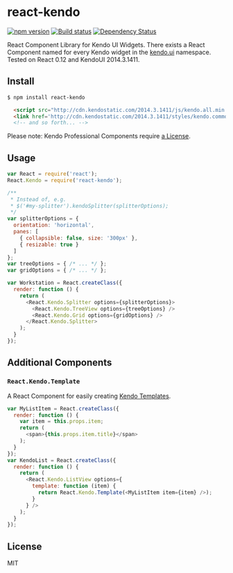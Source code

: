 # react-kendo

[![npm version][npm-image]][npm-url]
[![Build status][travis-image]][travis-url]
[![Dependency Status][daviddm-image]][daviddm-url]

React Component Library for Kendo UI Widgets. There exists a React Component
named for every Kendo widget in the
[kendo.ui](http://docs.telerik.com/kendo-ui/api/javascript/ui/ui) namespace.
Tested on React 0.12 and KendoUI 2014.3.1411.

## Install

```sh
$ npm install react-kendo
```

```html
  <script src="http://cdn.kendostatic.com/2014.3.1411/js/kendo.all.min.js"></script>
  <link href='http://cdn.kendostatic.com/2014.3.1411/styles/kendo.common.min.css' rel='stylesheet'>
  <!-- and so forth... -->
```

Please note: Kendo Professional Components require
[a License](http://www.telerik.com/purchase/kendo-ui).

## Usage
```js
var React = require('react');
React.Kendo = require('react-kendo');

/**
 * Instead of, e.g.
 * $('#my-splitter').kendoSplitter(splitterOptions);
 */
var splitterOptions = {
  orientation: 'horizontal',
  panes: [
    { collapsible: false, size: '300px' },
    { resizable: true }
  ]
};
var treeOptions = { /* ... */ };
var gridOptions = { /* ... */ };

var Workstation = React.createClass({
  render: function () {
    return (
      <React.Kendo.Splitter options={splitterOptions}>
        <React.Kendo.TreeView options={treeOptions} />
        <React.Kendo.Grid options={gridOptions} />
      </React.Kendo.Splitter>
    );
  }
});
```

## Additional Components

### `React.Kendo.Template`

A React Component for easily creating [Kendo Templates](http://docs.telerik.com/kendo-ui/framework/templates/overview).

```js
var MyListItem = React.createClass({
  render: function () {
    var item = this.props.item;
    return (
      <span>{this.props.item.title}</span>
    );
  }
});
var KendoList = React.createClass({
  render: function () {
    return (
      <React.Kendo.ListView options={
        template: function (item) {
          return React.Kendo.Template(<MyListItem item={item} />);
        }
      } />
    );
  }
});
```

## License
MIT

[npm-image]: https://img.shields.io/npm/v/react-kendo.svg?style=flat-square
[npm-url]: https://npmjs.org/package/react-kendo
[travis-image]: https://img.shields.io/travis/tjwebb/react-kendo.svg?style=flat-square
[travis-url]: https://travis-ci.org/tjwebb/react-kendo
[daviddm-image]: http://img.shields.io/david/tjwebb/react-kendo.svg?style=flat-square
[daviddm-url]: https://david-dm.org/tjwebb/react-kendo
